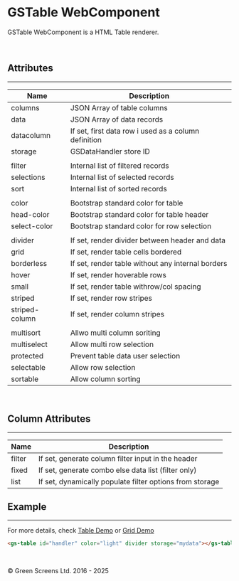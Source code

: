 # GSTable WebComponent

GSTable WebComponent is a HTML Table renderer. 

<br>

## Attributes
---

| Name               | Description                                              |
|--------------------|----------------------------------------------------------|
| columns            | JSON Array of table columns                              | 
| data               | JSON Array of data records                               | 
| datacolumn         | If set, first data row i used as a column definition     |
| storage            | GSDataHandler store ID                                   | 
|                    |                                                          |
| filter             | Internal list of filtered records                        |
| selections         | Internal list of selected records                        |
| sort               | Internal list of sorted records                          |
|                    |                                                          |
| color              | Bootstrap standard color for table                       | 
| head-color         | Bootstrap standard color for table header                |
| select-color       | Bootstrap standard color for row selection               |
|                    |                                                          |
| divider            | If set, render divider between header and data           |
| grid               | If set, render table cells bordered                      |
| borderless         | If set, render table without any internal borders        |
| hover              | If set, render hoverable rows                            |
| small              | If set, render table withrow/col spacing                 |
| striped            | If set, render row stripes                               |
| striped-column     | If set, render column stripes                            |
|                    |                                                          |
| multisort          | Allwo multi column soriting                              |
| multiselect        | Allow multi row selection                                |
| protected          | Prevent table data user selection                        |
| selectable         | Allow row selection                                      |
| sortable           | Allow column sorting                                     |

<br>

## Column Attributes
---

| Name               | Description                                              |
|--------------------|----------------------------------------------------------|
| filter             | If set, generate column filter input in the header       | 
| fixed              | If set, generate combo else data list (filter only)      | 
| list               | If set, dynamically populate filter options from storage |

## Example
---

For more details, check [Table Demo](../../demos/table.html) or  [Grid Demo](../../demos/grid/index.html)

```html
<gs-table id="handler" color="light" divider storage="mydata"></gs-table>
```

<br>

&copy; Green Screens Ltd. 2016 - 2025
